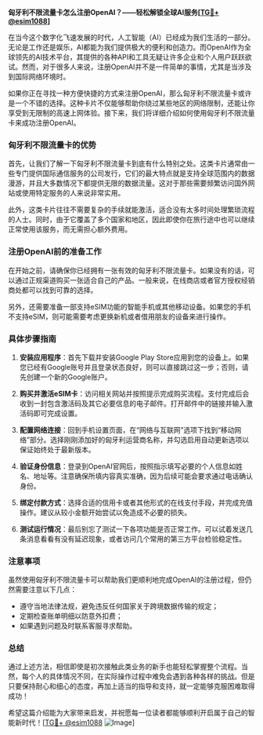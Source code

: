 **匈牙利不限流量卡怎么注册OpenAI？——轻松解锁全球AI服务[[TG💪+ @esim1088](https://t.me/s/esim1088)]**

在当今这个数字化飞速发展的时代，人工智能（AI）已经成为我们生活的一部分。无论是工作还是娱乐，AI都能为我们提供极大的便利和创造力。而OpenAI作为全球领先的AI技术平台，其提供的各种API和工具无疑让许多企业和个人用户跃跃欲试。然而，对于很多人来说，注册OpenAI并不是一件简单的事情，尤其是当涉及到国际网络环境时。

如果你正在寻找一种方便快捷的方式来注册OpenAI，那么匈牙利不限流量卡或许是一个不错的选择。这种卡片不仅能够帮助你绕过某些地区的网络限制，还能让你享受到无限制的高速上网体验。接下来，我们将详细介绍如何使用匈牙利不限流量卡来成功注册OpenAI。

### 匈牙利不限流量卡的优势

首先，让我们了解一下匈牙利不限流量卡到底有什么特别之处。这类卡片通常由一些专门提供国际通信服务的公司发行，它们的最大特点就是支持全球范围内的数据漫游，并且大多数情况下都提供无限的数据流量。这对于那些需要频繁访问国外网站或使用特定服务的人来说非常实用。

此外，这类卡片往往不需要复杂的手续就能激活，适合没有太多时间处理繁琐流程的人士。同时，由于它覆盖了多个国家和地区，因此即使你在旅行途中也可以继续正常使用该服务，而无需担心额外费用。

### 注册OpenAI前的准备工作

在开始之前，请确保你已经拥有一张有效的匈牙利不限流量卡。如果没有的话，可以通过正规渠道购买一张适合自己的产品。一般来说，在线商店或者官方授权经销商处都可以找到可靠的选择。

另外，还需要准备一部支持eSIM功能的智能手机或其他移动设备。如果您的手机不支持eSIM，则可能需要考虑更换新机或者借用朋友的设备来进行操作。

### 具体步骤指南

1. **安装应用程序**：首先下载并安装Google Play Store应用到您的设备上。如果您已经有Google账号并且登录状态良好，则可以直接跳过这一步；否则，请先创建一个新的Google账户。
   
2. **购买并激活eSIM卡**：访问相关网站并按照提示完成购买流程。支付完成后会收到一封包含激活码及其它必要信息的电子邮件。打开邮件中的链接并输入激活码即可完成设置。
   
3. **配置网络连接**：回到手机设置页面，在“网络与互联网”选项下找到“移动网络”部分。选择刚刚添加好的匈牙利运营商名称，并勾选启用自动更新选项以保证始终处于最新版本。
   
4. **验证身份信息**：登录到OpenAI官网后，按照指示填写必要的个人信息如姓名、地址等。注意确保所填内容真实准确，因为后续可能会要求通过电话确认身份。
   
5. **绑定付款方式**：选择合适的信用卡或者其他形式的在线支付手段，并完成充值操作。建议从较小金额开始尝试以免造成不必要的损失。
   
6. **测试运行情况**：最后别忘了测试一下各项功能是否正常工作。可以试着发送几条消息看看有没有延迟现象，或者访问几个常用的第三方平台检验稳定性。

### 注意事项

虽然使用匈牙利不限流量卡可以帮助我们更顺利地完成OpenAI的注册过程，但仍然需要注意以下几点：
- 遵守当地法律法规，避免违反任何国家关于跨境数据传输的规定；
- 定期检查账单明细以防意外扣费；
- 如果遇到问题及时联系客服寻求帮助。

### 总结

通过上述方法，相信即使是初次接触此类业务的新手也能轻松掌握整个流程。当然，每个人的具体情况不同，在实际操作过程中难免会遇到各种各样的挑战。但是只要保持耐心和细心的态度，再加上适当的指导和支持，就一定能够克服困难取得成功！

希望这篇介绍能为大家带来启发，并祝愿每一位读者都能够顺利开启属于自己的智能新时代！[[TG💪+ @esim1088](https://t.me/s/esim1088) ![Image](https://i.postimg.cc/4NQfJmqS/Snipaste-2025-05-13-00-14-12.png)]